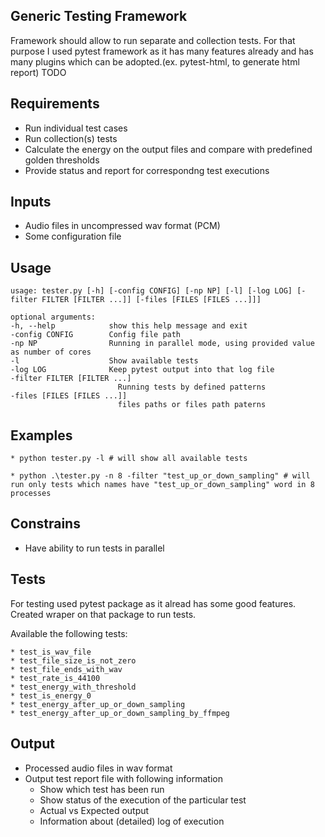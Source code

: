 Generic Testing Framework
-------------------------

Framework should allow to run separate and collection tests. 
For that purpose I used pytest framework as it has many features already
and has many plugins which can be adopted.(ex. pytest-html, to generate html report)
TODO

Requirements
------------
* Run individual test cases
* Run collection(s) tests
* Calculate the energy on the output files and compare with predefined golden thresholds
* Provide status and report for correspondng test executions

Inputs
------
* Audio files in uncompressed wav format (PCM)
* Some configuration file

Usage
-----
    usage: tester.py [-h] [-config CONFIG] [-np NP] [-l] [-log LOG] [-filter FILTER [FILTER ...]] [-files [FILES [FILES ...]]]

    optional arguments:
    -h, --help            show this help message and exit
    -config CONFIG        Config file path
    -np NP                Running in parallel mode, using provided value as number of cores
    -l                    Show available tests
    -log LOG              Keep pytest output into that log file
    -filter FILTER [FILTER ...]
                            Running tests by defined patterns
    -files [FILES [FILES ...]]
                            files paths or files path paterns


Examples
--------
    * python tester.py -l # will show all available tests

    * python .\tester.py -n 8 -filter "test_up_or_down_sampling" # will run only tests which names have "test_up_or_down_sampling" word in 8 processes

Constrains
----------
* Have ability to run tests in parallel 

Tests
-----

For testing used pytest package as it alread has some good features.
Created wraper on that package to run tests.

Available the following tests:

    * test_is_wav_file
    * test_file_size_is_not_zero
    * test_file_ends_with_wav
    * test_rate_is_44100
    * test_energy_with_threshold
    * test_is_energy_0
    * test_energy_after_up_or_down_sampling
    * test_energy_after_up_or_down_sampling_by_ffmpeg

Output
------
* Processed audio files in wav format
* Output test report file with following information
    * Show which test has been run
    * Show status of the execution of the particular test
    * Actual vs Expected output
    * Information about (detailed) log of execution


